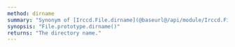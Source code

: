 ```yaml
---
method: dirname
summary: "Synonym of [Irccd.File.dirname](@baseurl@/api/module/Irccd.File/function/dirname.html) but with the path from the file."
synopsis: "File.prototype.dirname()"
returns: "The directory name."
---
```

